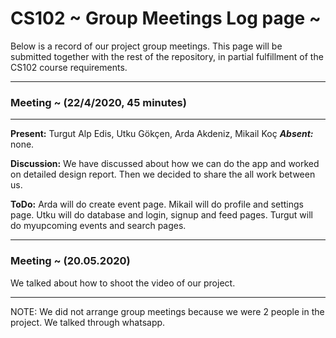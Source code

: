 # CS102 ~ Group Meetings Log page ~

Below is a record of our project group meetings. This page will be submitted together with the rest of the repository, in partial fulfillment of the CS102 course requirements.

****
### Meeting ~ (22/4/2020, 45 minutes)
****
**Present:** Turgut Alp Edis, Utku Gökçen, Arda Akdeniz, Mikail Koç   _**Absent:**_  none.

**Discussion:** 
We have discussed about how we can do the app and worked on detailed design report. Then we decided to share the all work between us.

**ToDo:** 
Arda will do create event page. Mikail will do profile and settings page. Utku will do database and login, signup and feed pages. Turgut will do myupcoming events and search pages.

****
### Meeting ~ (20.05.2020)
We talked about how to shoot the video of our project.

****
NOTE: We did not arrange group meetings because we were 2 people in the project. We talked through whatsapp.
